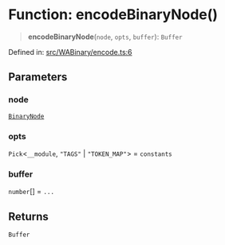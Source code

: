 # Function: encodeBinaryNode()

> **encodeBinaryNode**(`node`, `opts`, `buffer`): `Buffer`

Defined in: [src/WABinary/encode.ts:6](https://github.com/Fokusdotid/Baileys/blob/8399cb6fd4e55090cdf57b06ffaae3e8a88880fe/src/WABinary/encode.ts#L6)

## Parameters

### node

[`BinaryNode`](../type-aliases/BinaryNode.md)

### opts

`Pick`\<`__module`, `"TAGS"` \| `"TOKEN_MAP"`\> = `constants`

### buffer

`number`[] = `...`

## Returns

`Buffer`
